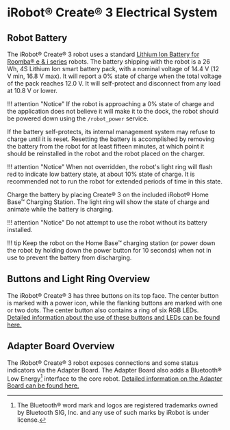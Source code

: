 # iRobot® Create® 3 Electrical System

## Robot Battery
The iRobot® Create® 3 robot uses a standard [Lithium Ion Battery for Roomba® e & i series](https://store.irobot.com/default/parts-and-accessories/roomba-batteries/) robots.
The battery shipping with the robot is a 26 Wh, 4S Lithium Ion smart battery pack, with a nominal voltage of 14.4 V (12 V min, 16.8 V max).
It will report a 0% state of charge when the total voltage of the pack reaches 12.0 V.
It will self-protect and disconnect from any load at 10.8 V or lower.

!!! attention "Notice"
    If the robot is approaching a 0% state of charge and the application does not believe it will make it to the dock, the robot should be powered down using the `/robot_power` service.

If the battery self-protects, its internal management system may refuse to charge until it is reset.
Resetting the battery is accomplished by removing the battery from the robot for at least fifteen minutes, at which point it should be reinstalled in the robot and the robot placed on the charger.


!!! attention "Notice"
    When not overridden, the robot's light ring will flash red to indicate low battery state, at about 10% state of charge. It is recommended not to run the robot for extended periods of time in this state.

Charge the battery by placing Create® 3 on the included iRobot® Home Base™ Charging Station.
The light ring will show the state of charge and animate while the battery is charging.

!!! attention "Notice"
    Do not attempt to use the robot without its battery installed.

!!! tip
    Keep the robot on the Home Base™ charging station (or power down the robot by holding down the power button for 10 seconds) when not in use to prevent the battery from discharging.

## Buttons and Light Ring Overview
The iRobot® Create® 3 has three buttons on its top face.
The center button is marked with a power icon, while the flanking buttons are marked with one or two dots.
The center button also contains a ring of six RGB LEDs.
[Detailed information about the use of these buttons and LEDs can be found here.](../hw/face.md)

## Adapter Board Overview
The iRobot® Create® 3 robot exposes connections and some status indicators via the Adapter Board.
The Adapter Board also adds a Bluetooth® Low Energy[^1] interface to the core robot.
[Detailed information on the Adapter Board can be found here.](../hw/adapter.md)

[^1]: The Bluetooth® word mark and logos are registered trademarks owned by Bluetooth SIG, Inc. and any use of such marks by iRobot is under license.
[^2]: All other trademarks mentioned are the property of their respective owners.
